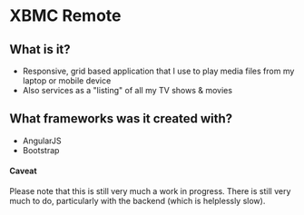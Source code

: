 # XBMC Remote

## What is it?

* Responsive, grid based application that I use to play media files from my laptop or mobile device
* Also services as a "listing" of all my TV shows & movies

## What frameworks was it created with?

* AngularJS
* Bootstrap

#### Caveat

Please note that this is still very much a work in progress. There is still very much to do, particularly with the backend (which is helplessly slow). 
